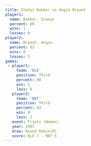 ```yaml
---
title: Glenys Bakker vs Angie Bryant
player1:              
  name: Bakker, Glenys
  percent: 80         
  wins: 1             
  losses: 0           
player2:              
  name: Bryant, Angie 
  percent: 83         
  wins: 0             
  losses: 1           
games:
 - player1:         
     team: 'KLE'    
     position: Third
     percent: 80    
     win: 1         
     loss: 0        
   player2:         
     team: 'MAT'    
     position: Third
     percent: 83    
     win: 0         
     loss: 1        
   event: Trials (Women)
   year: 1997           
   draw: Round Robin(9) 
   score: KLE 7 - MAT 5 
---
```

